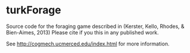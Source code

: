 turkForage
=========

Source code for the foraging game described in (Kerster, Kello, Rhodes, & Bien-Aimes, 2013) 
Please cite if you this in any published work.

See http://cogmech.ucmerced.edu/index.html for more information.
